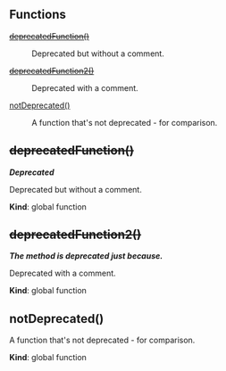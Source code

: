 ## Functions

<dl>
<dt><del><a href="#deprecatedFunction">deprecatedFunction()</a></del></dt>
<dd><p>Deprecated but without a comment.</p>
</dd>
<dt><del><a href="#deprecatedFunction2">deprecatedFunction2()</a></del></dt>
<dd><p>Deprecated with a comment.</p>
</dd>
<dt><a href="#notDeprecated">notDeprecated()</a></dt>
<dd><p>A function that&#39;s not deprecated - for comparison.</p>
</dd>
</dl>

<a name="deprecatedFunction"></a>

## ~~deprecatedFunction()~~
***Deprecated***

Deprecated but without a comment.

**Kind**: global function  
<a name="deprecatedFunction2"></a>

## ~~deprecatedFunction2()~~
***The method is deprecated just because.***

Deprecated with a comment.

**Kind**: global function  
<a name="notDeprecated"></a>

## notDeprecated()
A function that's not deprecated - for comparison.

**Kind**: global function  
